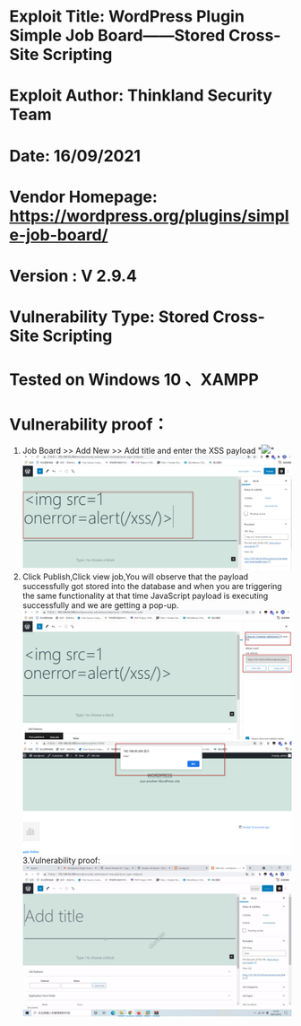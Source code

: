 # Exploit Title: WordPress Plugin Simple Job Board——Stored Cross-Site Scripting
# Exploit Author: Thinkland Security Team
# Date: 16/09/2021
# Vendor Homepage: https://wordpress.org/plugins/simple-job-board/
# Version :  V 2.9.4
# Vulnerability Type: Stored Cross-Site Scripting
# Tested on Windows 10 、XAMPP
# Vulnerability proof：  
1. Job Board  >> Add New >> Add title and enter the XSS payload "<img src=1 onerror=alert(/xss/)>"
![image](https://github.com/BigTiger2020/word-press/blob/main/jobxss1.png)  
2. Click Publish,Click view job,You will observe that the payload successfully got stored into the database and when you are triggering the same functionality at that time JavaScript payload is executing successfully and we are getting a pop-up.
![image](https://github.com/BigTiger2020/word-press/blob/main/jobxss2.png)    
![image](https://github.com/BigTiger2020/word-press/blob/main/jobxss3.png)
3.Vulnerability proof:
![image](https://github.com/BigTiger2020/word-press/blob/main/jobxss.gif)  
